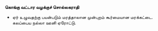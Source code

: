 **கொங்கு வட்டார வழக்குச் சொல்லகராதி**
- ஏர் உழுவதற்கு பயன்படும் மரத்தாலான முன்புறம் கூர்மையான மரக்கட்டை. கலப்பைய நல்லா ஊனி ஏரோட்டு.

